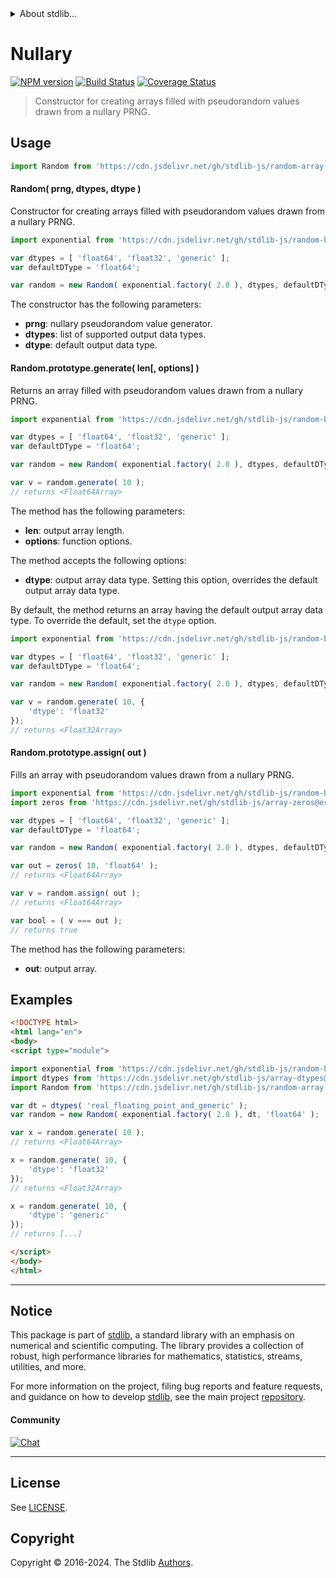 <!--

@license Apache-2.0

Copyright (c) 2023 The Stdlib Authors.

Licensed under the Apache License, Version 2.0 (the "License");
you may not use this file except in compliance with the License.
You may obtain a copy of the License at

   http://www.apache.org/licenses/LICENSE-2.0

Unless required by applicable law or agreed to in writing, software
distributed under the License is distributed on an "AS IS" BASIS,
WITHOUT WARRANTIES OR CONDITIONS OF ANY KIND, either express or implied.
See the License for the specific language governing permissions and
limitations under the License.

-->


<details>
  <summary>
    About stdlib...
  </summary>
  <p>We believe in a future in which the web is a preferred environment for numerical computation. To help realize this future, we've built stdlib. stdlib is a standard library, with an emphasis on numerical and scientific computation, written in JavaScript (and C) for execution in browsers and in Node.js.</p>
  <p>The library is fully decomposable, being architected in such a way that you can swap out and mix and match APIs and functionality to cater to your exact preferences and use cases.</p>
  <p>When you use stdlib, you can be absolutely certain that you are using the most thorough, rigorous, well-written, studied, documented, tested, measured, and high-quality code out there.</p>
  <p>To join us in bringing numerical computing to the web, get started by checking us out on <a href="https://github.com/stdlib-js/stdlib">GitHub</a>, and please consider <a href="https://opencollective.com/stdlib">financially supporting stdlib</a>. We greatly appreciate your continued support!</p>
</details>

# Nullary

[![NPM version][npm-image]][npm-url] [![Build Status][test-image]][test-url] [![Coverage Status][coverage-image]][coverage-url] <!-- [![dependencies][dependencies-image]][dependencies-url] -->

> Constructor for creating arrays filled with pseudorandom values drawn from a nullary PRNG.



<section class="usage">

## Usage

```javascript
import Random from 'https://cdn.jsdelivr.net/gh/stdlib-js/random-array-tools-nullary@esm/index.mjs';
```

#### Random( prng, dtypes, dtype )

Constructor for creating arrays filled with pseudorandom values drawn from a nullary PRNG.

```javascript
import exponential from 'https://cdn.jsdelivr.net/gh/stdlib-js/random-base-exponential@esm/index.mjs';

var dtypes = [ 'float64', 'float32', 'generic' ];
var defaultDType = 'float64';

var random = new Random( exponential.factory( 2.0 ), dtypes, defaultDType );
```

The constructor has the following parameters:

-   **prng**: nullary pseudorandom value generator.
-   **dtypes**: list of supported output data types.
-   **dtype**: default output data type.

#### Random.prototype.generate( len\[, options] )

Returns an array filled with pseudorandom values drawn from a nullary PRNG.

```javascript
import exponential from 'https://cdn.jsdelivr.net/gh/stdlib-js/random-base-exponential@esm/index.mjs';

var dtypes = [ 'float64', 'float32', 'generic' ];
var defaultDType = 'float64';

var random = new Random( exponential.factory( 2.0 ), dtypes, defaultDType );

var v = random.generate( 10 );
// returns <Float64Array>
```

The method has the following parameters:

-   **len**: output array length.
-   **options**: function options.

The method accepts the following options:

-   **dtype**: output array data type. Setting this option, overrides the default output array data type.

By default, the method returns an array having the default output array data type. To override the default, set the `dtype` option.

```javascript
import exponential from 'https://cdn.jsdelivr.net/gh/stdlib-js/random-base-exponential@esm/index.mjs';

var dtypes = [ 'float64', 'float32', 'generic' ];
var defaultDType = 'float64';

var random = new Random( exponential.factory( 2.0 ), dtypes, defaultDType );

var v = random.generate( 10, {
    'dtype': 'float32'
});
// returns <Float32Array>
```

#### Random.prototype.assign( out )

Fills an array with pseudorandom values drawn from a nullary PRNG.

```javascript
import exponential from 'https://cdn.jsdelivr.net/gh/stdlib-js/random-base-exponential@esm/index.mjs';
import zeros from 'https://cdn.jsdelivr.net/gh/stdlib-js/array-zeros@esm/index.mjs';

var dtypes = [ 'float64', 'float32', 'generic' ];
var defaultDType = 'float64';

var random = new Random( exponential.factory( 2.0 ), dtypes, defaultDType );

var out = zeros( 10, 'float64' );
// returns <Float64Array>

var v = random.assign( out );
// returns <Float64Array>

var bool = ( v === out );
// returns true
```

The method has the following parameters:

-   **out**: output array.

</section>

<!-- /.usage -->

<section class="notes">

</section>

<!-- /.notes -->

<section class="examples">

## Examples

<!-- eslint no-undef: "error" -->

```html
<!DOCTYPE html>
<html lang="en">
<body>
<script type="module">

import exponential from 'https://cdn.jsdelivr.net/gh/stdlib-js/random-base-exponential@esm/index.mjs';
import dtypes from 'https://cdn.jsdelivr.net/gh/stdlib-js/array-dtypes@esm/index.mjs';
import Random from 'https://cdn.jsdelivr.net/gh/stdlib-js/random-array-tools-nullary@esm/index.mjs';

var dt = dtypes( 'real_floating_point_and_generic' );
var random = new Random( exponential.factory( 2.0 ), dt, 'float64' );

var x = random.generate( 10 );
// returns <Float64Array>

x = random.generate( 10, {
    'dtype': 'float32'
});
// returns <Float32Array>

x = random.generate( 10, {
    'dtype': 'generic'
});
// returns [...]

</script>
</body>
</html>
```

</section>

<!-- /.examples -->

<!-- Section for related `stdlib` packages. Do not manually edit this section, as it is automatically populated. -->

<section class="related">

</section>

<!-- /.related -->

<!-- Section for all links. Make sure to keep an empty line after the `section` element and another before the `/section` close. -->


<section class="main-repo" >

* * *

## Notice

This package is part of [stdlib][stdlib], a standard library with an emphasis on numerical and scientific computing. The library provides a collection of robust, high performance libraries for mathematics, statistics, streams, utilities, and more.

For more information on the project, filing bug reports and feature requests, and guidance on how to develop [stdlib][stdlib], see the main project [repository][stdlib].

#### Community

[![Chat][chat-image]][chat-url]

---

## License

See [LICENSE][stdlib-license].


## Copyright

Copyright &copy; 2016-2024. The Stdlib [Authors][stdlib-authors].

</section>

<!-- /.stdlib -->

<!-- Section for all links. Make sure to keep an empty line after the `section` element and another before the `/section` close. -->

<section class="links">

[npm-image]: http://img.shields.io/npm/v/@stdlib/random-array-tools-nullary.svg
[npm-url]: https://npmjs.org/package/@stdlib/random-array-tools-nullary

[test-image]: https://github.com/stdlib-js/random-array-tools-nullary/actions/workflows/test.yml/badge.svg?branch=main
[test-url]: https://github.com/stdlib-js/random-array-tools-nullary/actions/workflows/test.yml?query=branch:main

[coverage-image]: https://img.shields.io/codecov/c/github/stdlib-js/random-array-tools-nullary/main.svg
[coverage-url]: https://codecov.io/github/stdlib-js/random-array-tools-nullary?branch=main

<!--

[dependencies-image]: https://img.shields.io/david/stdlib-js/random-array-tools-nullary.svg
[dependencies-url]: https://david-dm.org/stdlib-js/random-array-tools-nullary/main

-->

[chat-image]: https://img.shields.io/gitter/room/stdlib-js/stdlib.svg
[chat-url]: https://app.gitter.im/#/room/#stdlib-js_stdlib:gitter.im

[stdlib]: https://github.com/stdlib-js/stdlib

[stdlib-authors]: https://github.com/stdlib-js/stdlib/graphs/contributors

[umd]: https://github.com/umdjs/umd
[es-module]: https://developer.mozilla.org/en-US/docs/Web/JavaScript/Guide/Modules

[deno-url]: https://github.com/stdlib-js/random-array-tools-nullary/tree/deno
[deno-readme]: https://github.com/stdlib-js/random-array-tools-nullary/blob/deno/README.md
[umd-url]: https://github.com/stdlib-js/random-array-tools-nullary/tree/umd
[umd-readme]: https://github.com/stdlib-js/random-array-tools-nullary/blob/umd/README.md
[esm-url]: https://github.com/stdlib-js/random-array-tools-nullary/tree/esm
[esm-readme]: https://github.com/stdlib-js/random-array-tools-nullary/blob/esm/README.md
[branches-url]: https://github.com/stdlib-js/random-array-tools-nullary/blob/main/branches.md

[stdlib-license]: https://raw.githubusercontent.com/stdlib-js/random-array-tools-nullary/main/LICENSE

</section>

<!-- /.links -->

